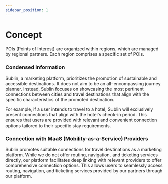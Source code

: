 ```yaml
---
sidebar_position: 1
---
```


# Concept

POIs (Points of Interest) are organized within regions, which are managed by regional partners. Each region comprises a specific set of POIs. 

### Condensed Information
Sublin, a marketing platform, prioritizes the promotion of sustainable and accessible destinations. It does not aim to be an all-encompassing journey planner. Instead, Sublin focuses on showcasing the most pertinent connections between cities and travel destinations that align with the specific characteristics of the promoted destination.

For example, if a user intends to travel to a hotel, Sublin will exclusively present connections that align with the hotel's check-in period. This ensures that users are provided with relevant and convenient connection options tailored to their specific stay requirements.

### Connection with MaaS (Mobility-as-a-Service) Providers
Sublin promotes suitable connections for travel destinations as a marketing platform. While we do not offer routing, navigation, and ticketing services directly, our platform facilitates deep linking with relevant providers to offer comprehensive connection options. This allows users to seamlessly access routing, navigation, and ticketing services provided by our partners through our platform.